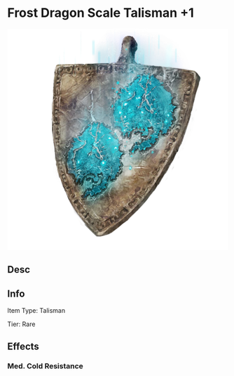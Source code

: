 # Frost Dragon Scale Talisman +1

![Copyrighted Image](FrostDragonScaleTalisman+1.png)

## Desc

## Info

Item Type: Talisman

Tier: Rare

## Effects

### Med. Cold Resistance
